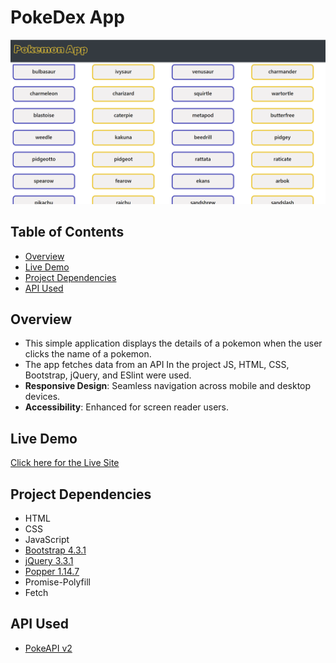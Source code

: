 # PokeDex App

![alt text](2.png)

## Table of Contents

- [Overview](#overview)
- [Live Demo](#live-demo)
- [Project Dependencies](#project-dependencies)
- [API Used](#api-used)

## Overview

- This simple application displays the details of a pokemon when the user clicks the name of a pokemon.
- The app fetches data from an API In the project JS, HTML, CSS, Bootstrap, jQuery, and ESlint were used.
- **Responsive Design**: Seamless navigation across mobile and desktop devices.
- **Accessibility**: Enhanced for screen reader users.

## Live Demo

[Click here for the Live Site](https://mittal-malankiya-pokedex.netlify.app)

## Project Dependencies

- HTML
- CSS
- JavaScript
- [Bootstrap 4.3.1](https://cdn.jsdelivr.net/npm/bootstrap@4.3.1/dist/js/bootstrap.min.js)
- [jQuery 3.3.1](https://code.jquery.com/jquery-3.3.1.min.js)
- [Popper 1.14.7](https://cdn.jsdelivr.net/npm/popper.js@1.14.7/dist/umd/popper.min.js)
- Promise-Polyfill
- Fetch

## API Used

- [PokeAPI v2](https://pokeapi.co/api/v2/pokemon/?limit=151)
